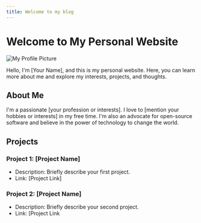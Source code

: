 ```yaml
---
title: Welcome to my blog
---
```


# Welcome to My Personal Website

![My Profile Picture](/images/profile.jpg)

Hello, I'm [Your Name], and this is my personal website. Here, you can learn more about me and explore my interests, projects, and thoughts.

## About Me

I'm a passionate [your profession or interests]. I love to [mention your hobbies or interests] in my free time. I'm also an advocate for open-source software and believe in the power of technology to change the world.

## Projects

### Project 1: [Project Name]

- Description: Briefly describe your first project.
- Link: [Project Link]

### Project 2: [Project Name]

- Description: Briefly describe your second project.
- Link: [Project Link
